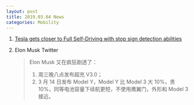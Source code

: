 ```yaml
---
layout: post
title: 2019.03.04 News
categories: Mobility
---
```


1. [Tesla gets closer to Full Self-Driving with stop sign detection abilities](https://www.teslarati.com/tesla-autopilot-full-self-driving-stop-sign-detection-video/)

2. Elon Musk Twitter

    > Elon Musk 又在疯狂剧透了：
    > 1. 周三晚八点发布超充 V3.0；
    > 2. 3 月 14 日发布 Model Y，Model Y 比 Model 3 大 10%，贵 10%，同等电池容量下续航更短，不使用鹰翼门，外形和 Model 3 接近。